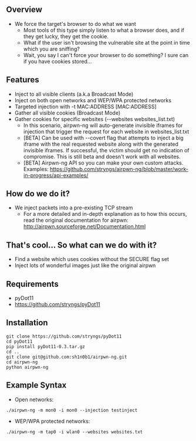 Overview
---
- We force the target's browser to do what we want
	- Most tools of this type simply listen to what a browser does, and if they get lucky, they get the cookie.
	- What if the user isn't browsing the vulnerable site at the point in time which you are sniffing?
	- Wait, you say I can't force your browser to do something?  I sure can if you have cookies stored...

Features
---
- Inject to all visible clients (a.k.a Broadcast Mode)
- Inject on both open networks and WEP/WPA protected networks
- Targeted injection with -t MAC:ADDRESS [MAC:ADDRESS]
- Gather all visible cookies (Broadcast Mode)
- Gather cookies for specific websites (--websites websites_list.txt)
	- In this scenario, airpwn-ng will auto-generate invisible iframes for injection that trigger the request for each website in websites_list.txt
	- [BETA] Can be used with --covert flag that attempts to inject a big iframe with the real requested website along with the generated invisible iframes. If successful, the victim should get no indication of compromise. This is still beta and doesn't work with all websites.
	- [BETA] Airpwn-ng API so you can make your own custom attacks. Examples: https://github.com/stryngs/airpwn-ng/blob/master/work-in-progress/api-examples/

How do we do it?
---
- We inject packets into a pre-existing TCP stream
	- For a more detailed and in-depth explanation as to how this occurs, read the original documentation for airpwn: http://airpwn.sourceforge.net/Documentation.html

That's cool...  So what can we do with it?
---
- Find a website which uses cookies without the SECURE flag set
- Inject lots of wonderful images just like the original airpwn

Requirements
---
- pyDot11
 - https://github.com/stryngs/pyDot11

Installation
---
```
git clone https://github.com/stryngs/pyDot11
cd pyDot11
pip install pyDot11-0.3.tar.gz
cd ..
git clone git@github.com:sh1n0b1/airpwn-ng.git
cd airpwn-ng
python airpwn-ng
```

Example Syntax
---
- Open networks:

`./airpwn-ng -m mon0 -i mon0 --injection testinject`
- WEP/WPA protected networks:

`./airpwn-ng -m tap0 -i wlan0 --websites websites.txt`

